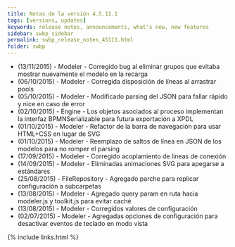 ```yaml
---
title: Notas de la versión 4.5.11.1
tags: [versions, updates]
keywords: release notes, announcements, what's new, new features
sidebar: swbp_sidebar
permalink: swbp_release_notes_45111.html
folder: swbp
---
```


- (13/11/2015) - <i class="fa fa-bug"></i> Modeler - Corregido bug al eliminar grupos que evitaba mostrar nuevamente el modelo en la recarga
- (06/10/2015) - Modeler - Corregida disposición de líneas al arrastrar pools
- (05/10/2015) - Modeler - Modificado parsing del JSON para fallar rápido y nice en caso de error
- (02/10/2015) - Engine - Los objetos asociados al proceso implementan la interfaz BPMNSerializable para futura exportación a XPDL
- (01/10/2015) - Modeler - Refactor de la barra de navegación para usar HTML+CSS en lugar de SVG
- (01/10/2015) - <i class="fa fa-bug"></i> Modeler - Reemplazo de saltos de línea en JSON de los modelos para no romper el parsing
- (17/09/2015) - <i class="fa fa-bug"></i> Modeler - Corregido acoplamiento de líneas de conexión
- (14/09/2015) - Modeler - Eliminadas animaciones SVG para apegarse a estándares
- (25/08/2015) - FileRepository - Agregado parche para replicar configuración a subcarpetas
- (13/08/2015) - Modeler - Agregado query param en ruta hacia modeler.js y toolkit.js para evitar caché
- (13/08/2015) - <i class="fa fa-bug"></i> Modeler - Corregidos valores de configuración
- (02/07/2015) - Modeler - Agregadas opciones de configuración para desactivar eventos de teclado en modo vista

{% include links.html %}

